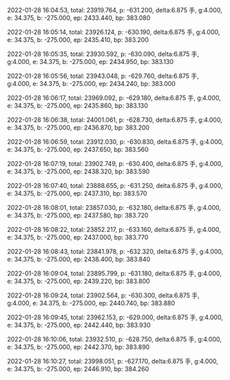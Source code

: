 2022-01-28 16:04:53, total: 23919.764, p: -631.200, delta:6.875 手, g:4.000, e: 34.375, b: -275.000, ep: 2433.440, bp: 383.080

2022-01-28 16:05:14, total: 23926.124, p: -630.190, delta:6.875 手, g:4.000, e: 34.375, b: -275.000, ep: 2435.410, bp: 383.200

2022-01-28 16:05:35, total: 23930.592, p: -630.090, delta:6.875 手, g:4.000, e: 34.375, b: -275.000, ep: 2434.950, bp: 383.130

2022-01-28 16:05:56, total: 23943.048, p: -629.760, delta:6.875 手, g:4.000, e: 34.375, b: -275.000, ep: 2434.240, bp: 383.000

2022-01-28 16:06:17, total: 23969.092, p: -629.180, delta:6.875 手, g:4.000, e: 34.375, b: -275.000, ep: 2435.860, bp: 383.130

2022-01-28 16:06:38, total: 24001.061, p: -628.730, delta:6.875 手, g:4.000, e: 34.375, b: -275.000, ep: 2436.870, bp: 383.200

2022-01-28 16:06:59, total: 23912.030, p: -630.830, delta:6.875 手, g:4.000, e: 34.375, b: -275.000, ep: 2437.650, bp: 383.560

2022-01-28 16:07:19, total: 23902.749, p: -630.400, delta:6.875 手, g:4.000, e: 34.375, b: -275.000, ep: 2438.320, bp: 383.590

2022-01-28 16:07:40, total: 23888.655, p: -631.250, delta:6.875 手, g:4.000, e: 34.375, b: -275.000, ep: 2437.310, bp: 383.570

2022-01-28 16:08:01, total: 23857.030, p: -632.180, delta:6.875 手, g:4.000, e: 34.375, b: -275.000, ep: 2437.580, bp: 383.720

2022-01-28 16:08:22, total: 23852.217, p: -633.160, delta:6.875 手, g:4.000, e: 34.375, b: -275.000, ep: 2437.000, bp: 383.770

2022-01-28 16:08:43, total: 23841.978, p: -632.320, delta:6.875 手, g:4.000, e: 34.375, b: -275.000, ep: 2438.400, bp: 383.840

2022-01-28 16:09:04, total: 23895.799, p: -631.180, delta:6.875 手, g:4.000, e: 34.375, b: -275.000, ep: 2439.220, bp: 383.800

2022-01-28 16:09:24, total: 23902.564, p: -630.300, delta:6.875 手, g:4.000, e: 34.375, b: -275.000, ep: 2440.740, bp: 383.880

2022-01-28 16:09:45, total: 23962.153, p: -629.000, delta:6.875 手, g:4.000, e: 34.375, b: -275.000, ep: 2442.440, bp: 383.930

2022-01-28 16:10:06, total: 23932.510, p: -628.750, delta:6.875 手, g:4.000, e: 34.375, b: -275.000, ep: 2442.370, bp: 383.890

2022-01-28 16:10:27, total: 23998.051, p: -627.170, delta:6.875 手, g:4.000, e: 34.375, b: -275.000, ep: 2446.910, bp: 384.260